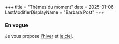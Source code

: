 +++
title = "Thèmes du moment"
date = 2025-01-06
LastModifierDisplayName = "Barbara Post"
+++

### En vogue

Je vous propose [l'hiver](/categories/hiver) et [le ciel](/categories/ciel).